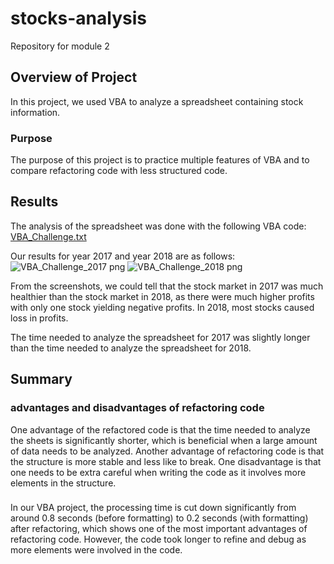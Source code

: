 # stocks-analysis
Repository for module 2

## Overview of Project
In this project, we used VBA to analyze a spreadsheet containing stock information.

### Purpose
The purpose of this project is to practice multiple features of VBA and to compare refactoring code with less structured code.  

## Results
The analysis of the spreadsheet was done with the following VBA code:
[VBA_Challenge.txt](https://github.com/zhuowawu/stocks-analysis/files/9036806/VBA_Challenge.txt)

Our results for year 2017 and year 2018 are as follows:
![VBA_Challenge_2017 png](https://user-images.githubusercontent.com/107438409/177092590-5894ff57-8554-4d9b-96b5-b803881e43d9.png)
![VBA_Challenge_2018 png](https://user-images.githubusercontent.com/107438409/177092624-613f03be-99ff-432d-b9af-646d4017a4df.png)

From the screenshots, we could tell that the stock market in 2017 was much healthier than the stock market in 2018, as there were much higher profits with only one stock yielding negative profits. In 2018, most stocks caused loss in profits.

The time needed to analyze the spreadsheet for 2017 was slightly longer than the time needed to analyze the spreadsheet for 2018.


## Summary

### advantages and disadvantages of refactoring code
One advantage of the refactored code is that the time needed to analyze the sheets is significantly shorter, which is beneficial when a large amount of data needs to be analyzed. Another advantage of refactoring code is that the structure is more stable and less like to break. One disadvantage is that one needs to be extra careful when writing the code as it involves more elements in the structure.

### 
In our VBA project, the processing time is cut down significantly from around 0.8 seconds (before formatting) to 0.2 seconds (with formatting) after refactoring, which shows one of the most important advantages of refactoring code. However, the code took longer to refine and debug as more elements were involved in the code. 
